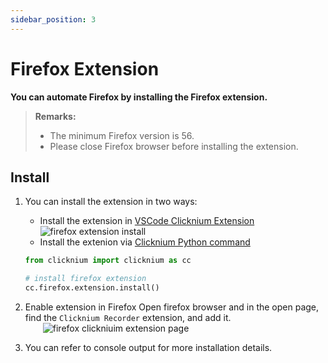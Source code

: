 ```yaml
---
sidebar_position: 3
---
```

# Firefox Extension

**You can automate Firefox by installing the Firefox extension.**

> **Remarks:**
>
>- The minimum Firefox version is 56.
>- Please close Firefox browser before installing the extension.

## Install

1. You can install the extension in two ways:

    - Install the extension in [VSCode Clicknium Extension](./../../concepts/vscode/vscode.md)  
        ![firefox extension install](../../img/firefox_ext_install.png)
    - Install the extenion via [Clicknium Python command](./../../references/python/webdriver/webextension/webextension.md)
    ```python
    from clicknium import clicknium as cc

    # install firefox extension
    cc.firefox.extension.install()
    ```

2. Enable extension in Firefox 
    Open firefox browser and in the open page, find the `Clicknium Recorder` extension, and add it.  
    &emsp;&emsp;![firefox clickniuim extension page](../../img/firefox_extension_enable_on.png)

3. You can refer to console output for more installation details.